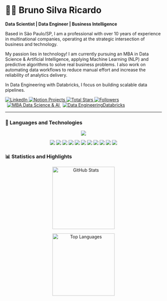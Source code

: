 # 👨‍🔬 Bruno Silva Ricardo

**Data Scientist | Data Engineer | Business Intelligence**

Based in São Paulo/SP, I am a professional with over 10 years of experience in multinational companies, operating at the strategic intersection of business and technology.

My passion lies in technology! I am currently pursuing an MBA in Data Science & Artificial Intelligence, applying Machine Learning (NLP) and predictive algorithms to solve real business problems. I also work on automating data workflows to reduce manual effort and increase the reliability of analytics delivery.

In Data Engineering with Databricks, I focus on building scalable data pipelines.


<p align="left">
    <a href="https://www.linkedin.com/in/bruno-ricardo-27a64128/">
        <img
            alt="LinkedIn"
            title="My LinkedIn Profile"
            src="https://custom-icon-badges.demolab.com/badge/LinkedIn-Perfil-blue?style=for-the-badge&logo=linkedin&logoColor=white&labelColor=0077B5"
        />
    </a>
    <a href="https://bit.ly/bruno_projects">
        <img
            alt="Notion Projects"
            title="Projects Dashboard (Notion)"
            src="https://custom-icon-badges.demolab.com/badge/Notion-Projetos-white?style=for-the-badge&logo=notion&logoColor=black&labelColor=ECECEC"
        />
    </a>
    <a href="https://github.com/brunoricardodados?tab=repositories&sort=stargazers">
        <img
            alt="Total Stars"
            title="Total GitHub Stars"
            src="https://custom-icon-badges.demolab.com/github/stars/brunoricardodados?color=55960c&style=for-the-badge&labelColor=488207&logo=star&label=Stars"
        />
    </a>
    <a href="https://github.com/brunoricardodados?tab=followers">
        <img
            alt="Followers"
            title="Follow me on GitHub"
            src="https://custom-icon-badges.demolab.com/github/followers/brunoricardodados?color=236ad3&labelColor=1155ba&style=for-the-badge&logo=github&label=Followers&logoColor=white"
        />
    </a>
    <a href="https://github.com/brunoricardodados/mba-data-science-ai" style="margin-left:6px;">
        <img
            alt="MBA Data Science & AI"
            title="MBA Data Science & AI"
            src="https://custom-icon-badges.demolab.com/badge/MBA%20Data%20Science%20%26%20AI-black?style=for-the-badge&logo=graduation-cap&logoColor=white&labelColor=343434"
        />
    </a>
    <a href="https://github.com/brunoricardodados/data-engineering-databricks" style="margin-left:6px;">
        <img
            alt="Data EngineeringDatabricks"
            title="Data Engineering Databricks"
            src="https://custom-icon-badges.demolab.com/badge/Data%20Engineering-Databricks-red?style=for-the-badge&logo=databricks&logoColor=white&labelColor=E01E5A"
        />
    </a>
</p>


---

### 🤖 Languages and Technologies

<p align="center">
    <!-- skillicons -->
    <img src="https://skillicons.dev/icons?i=python,mysql,mongodb,azure,gcp" />
</p>

<p align="center">
    <!-- badges -->
    <img src="https://img.shields.io/badge/PowerBI-yellow?style=for-the-badge&logo=powerbi&logoColor=white" />
    <img src="https://img.shields.io/badge/SAP-0FAAFF?style=for-the-badge&logo=sap&logoColor=white" />
    <img src="https://img.shields.io/badge/Tableau-E97627?style=for-the-badge&logo=tableau&logoColor=white" />
    <img src="https://img.shields.io/badge/Salesforce-00A1E0?style=for-the-badge&logo=salesforce&logoColor=white" />
    <img src="https://img.shields.io/badge/Excel-217346?style=for-the-badge&logo=microsoft-excel&logoColor=white" />
    <img src="https://img.shields.io/badge/Anaconda-44A833?style=for-the-badge&logo=anaconda&logoColor=white" />
    <img src="https://img.shields.io/badge/Colab-F9AB00?style=for-the-badge&logo=googlecolab&logoColor=white" />
    <img src="https://img.shields.io/badge/Google%20Analytics%204-FF6F00?style=for-the-badge&logo=googleanalytics&logoColor=white" />
    <img src="https://img.shields.io/badge/SQL-003B57?style=for-the-badge&logo=mysql&logoColor=white" />
    <img src="https://img.shields.io/badge/JSON-000000?style=for-the-badge&logo=json&logoColor=white" />
    <img src="https://img.shields.io/badge/Linguagem%20M-00B4AB?style=for-the-badge&logo=powerbi&logoColor=white" />

</p>


### 📊 Statistics and Highlights

<p align="center">
    <img
        alt="GitHub Stats"
        height="200"
        src="https://github-readme-stats.vercel.app/api?username=brunoricardodados&show_icons=true&theme=tokyonight&include_all_commits=true&locale=en"
    />
</p>

<p align="center">
    <img
        alt="Top Languages"
        height="200"
        src="https://github-readme-stats.vercel.app/api/top-langs/?username=brunoricardodados&hide=html,jupyter%20notebook,css&theme=tokyonight&layout=compact&custom_title=Languages&langs_count=9"
    />
</p>
